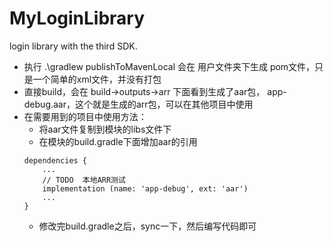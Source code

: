 # MyLoginLibrary
login library with the third SDK.

- 执行 .\gradlew publishToMavenLocal 会在 用户文件夹下生成 pom文件，只是一个简单的xml文件，并没有打包
- 直接build，会在 build->outputs->arr 下面看到生成了aar包， app-debug.aar，这个就是生成的arr包，可以在其他项目中使用
- 在需要用到的项目中使用方法：
	- 将aar文件复制到模块的libs文件下
	- 在模块的build.gradle下面增加aar的引用
	```
	dependencies {
		...
	    // TODO  本地ARR测试
	    implementation (name: 'app-debug', ext: 'aar')
	    ...
    }
	```
	- 修改完build.gradle之后，sync一下，然后编写代码即可